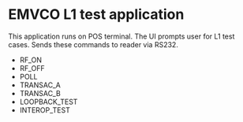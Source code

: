 # EMVCO L1 test application

This application runs on POS terminal. The UI prompts user for L1 test cases.
Sends these commands to reader via RS232.

- RF_ON
- RF_OFF
- POLL
- TRANSAC_A
- TRANSAC_B
- LOOPBACK_TEST
- INTEROP_TEST

